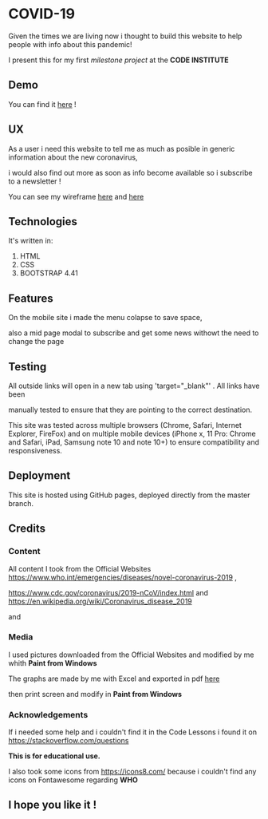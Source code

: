 # COVID-19

Given the times we are living now i thought to build this website to help people with info about this pandemic!


 I present this for my first *milestone project* at the **CODE INSTITUTE**

## Demo 

 You can find it [here](https://mihai-busuioc.github.io/covid-19/) !

## UX

As a user i need this website to tell me as much as posible in generic information about the new coronavirus,

i would also find out more as soon as info become available so i subscribe to a newsletter  !

You can see my wireframe [here](assets/wireframe/Covid-frame-desk.pdf) and [here](assets/wireframe/Covid-frame-mobile.pdf) 

## Technologies

It's written in:
1. HTML
2. CSS 
3. BOOTSTRAP 4.41

## Features 

On the mobile site i made the menu colapse to save space, 

also a mid page modal to subscribe and get some news withowt the need to change the page 

## Testing 

All outside links will open in a new tab using 'target="_blank"' . All links have been 

manually tested to ensure that they are pointing to the correct destination.



This site was tested across multiple browsers (Chrome, Safari, Internet Explorer, FireFox) and on multiple mobile 
devices (iPhone x, 11 Pro: Chrome and Safari, iPad, Samsung note 10 and note 10+) to ensure compatibility and responsiveness. 


## Deployment
This site is hosted using GitHub pages, deployed directly from the master branch. 

## Credits

### Content
All content  I took from the Official Websites https://www.who.int/emergencies/diseases/novel-coronavirus-2019 ,

   https://www.cdc.gov/coronavirus/2019-nCoV/index.html  and https://en.wikipedia.org/wiki/Coronavirus_disease_2019

 and 

### Media

I used pictures downloaded from the Official Websites and modified by me whith **Paint from Windows**

The graphs are made by me with Excel and exported in pdf [here](assets/wireframe/Chart.pdf) 
   
then print screen and modify in **Paint from Windows**

### Acknowledgements

If i needed some help and i couldn't find it in the Code Lessons i found it on https://stackoverflow.com/questions



**This is for educational use.** 


   
 
   

   I also took some icons from https://icons8.com/ because i couldn't find any icons on Fontawesome regarding **WHO**

## I hope you like it !